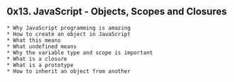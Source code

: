 ## 0x13. JavaScript - Objects, Scopes and Closures ##
    * Why JavaScript programming is amazing
    * How to create an object in JavaScript
    * What this means
    * What undefined means
    * Why the variable type and scope is important
    * What is a closure
    * What is a prototype
    * How to inherit an object from another
